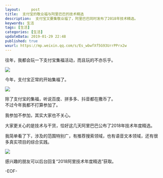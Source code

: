 ```yaml
---   
layout:     post  
title:  支付宝的敬业福与阿里巴巴的技术精选
description:  支付宝又要集敬业福了，阿里巴巴同时发布了2018年技术精选。  
keywords: 生活  
tags: [生活]    
categories: [生活]  
updateData: 2019-01-29 22:48 
published: true   
wxurl: https://mp.weixin.qq.com/s/Es_wbwfXf5G93UrrPPrx2w  
---  
```




往年，我都会玩一下支付宝集福活动，而且玩的不亦乐乎。   

![](//res2019.tiankonguse.com/images/2019/01/8b5343f856552834a28c98b264abddf9.jpg)  


今年，支付宝正常的开始集福了。  


![](//res2019.tiankonguse.com/images/2019/01/8d448fae2441c4986a3e1c6855437791.jpg)  


除了支付宝的集福，听说百度、拼多多、抖音都在撒币了。  
不过今年我都不打算参加了。  


我参加不参加，其实大家也不关心。  


大家更关心的是技术与干货，恰好这几天阿里巴巴公布了2018年技术年度精选。   


我简单看了下，涉及的范围特别广，有推荐搜索领域，也有语音文本领域，还有很多真实项目的综合实践。   


![](//res2019.tiankonguse.com/images/2019/01/20190129225127.png)  


感兴趣的朋友可以后台回复“2018阿里技术年度精选”获取。  


-EOF-  


  
